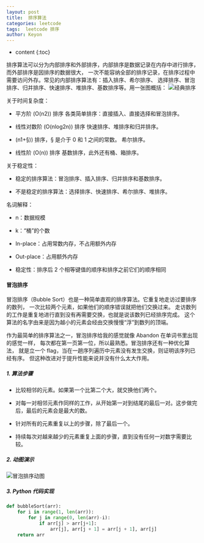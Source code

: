 ```yaml
---
layout: post
title:  排序算法
categories: leetcode
tags:  leetcode 排序
author: Keyon
---
```

* content
{:toc}

排序算法可以分为内部排序和外部排序，内部排序是数据记录在内存中进行排序，而外部排序是因排序的数据很大，
一次不能容纳全部的排序记录，在排序过程中需要访问外存。常见的内部排序算法有：插入排序、希尔排序、
选择排序、冒泡排序、归并排序、快速排序、堆排序、基数排序等。用一张图概括：
![经典排序](https://i.loli.net/2020/10/20/CeIyAlaY3DMFGcH.png)






关于时间复杂度：

* 平方阶 (O(n2)) 排序 各类简单排序：直接插入、直接选择和冒泡排序。

* 线性对数阶 (O(nlog2n)) 排序 快速排序、堆排序和归并排序。

* (n1+§)) 排序，§ 是介于 0 和 1 之间的常数。 希尔排序。

* 线性阶 (O(n)) 排序 基数排序，此外还有桶、箱排序。

 

关于稳定性：

* 稳定的排序算法：冒泡排序、插入排序、归并排序和基数排序。

* 不是稳定的排序算法：选择排序、快速排序、希尔排序、堆排序。

名词解释：

* n：数据规模

* k：“桶”的个数

* In-place：占用常数内存，不占用额外内存

* Out-place：占用额外内存

* 稳定性：排序后 2 个相等键值的顺序和排序之前它们的顺序相同

#### 冒泡排序
冒泡排序（Bubble Sort）也是一种简单直观的排序算法。它重复地走访过要排序的数列，
一次比较两个元素，如果他们的顺序错误就把他们交换过来。
走访数列的工作是重复地进行直到没有再需要交换，也就是说该数列已经排序完成。
这个算法的名字由来是因为越小的元素会经由交换慢慢“浮”到数列的顶端。

作为最简单的排序算法之一，冒泡排序给我的感觉就像 Abandon 在单词书里出现的感觉一样，
每次都在第一页第一位，所以最熟悉。冒泡排序还有一种优化算法，
就是立一个 flag，当在一趟序列遍历中元素没有发生交换，则证明该序列已经有序。
但这种改进对于提升性能来说并没有什么太大作用。

##### 1. 算法步骤

* 比较相邻的元素。如果第一个比第二个大，就交换他们两个。

* 对每一对相邻元素作同样的工作，从开始第一对到结尾的最后一对。这步做完后，最后的元素会是最大的数。

* 针对所有的元素重复以上的步骤，除了最后一个。

* 持续每次对越来越少的元素重复上面的步骤，直到没有任何一对数字需要比较。
##### 2. 动图演示
![冒泡排序动图](https://mmbiz.qpic.cn/mmbiz_gif/MQ4FoG1HmnIounJsWSXZfDLJt1kG3t5VL4nZJtTUPSe7voA0tTiaHt9ZDshJic0SM9bapHg31OHOGjQiclbQjl1QA/640?wx_fmt=gif)

##### 3. Python 代码实现

``` python
def bubbleSort(arr):
    for i in range(1, len(arr)):
        for j in range(0, len(arr)-i):
            if arr[j] > arr[j+1]:
                arr[j], arr[j + 1] = arr[j + 1], arr[j]
    return arr
```